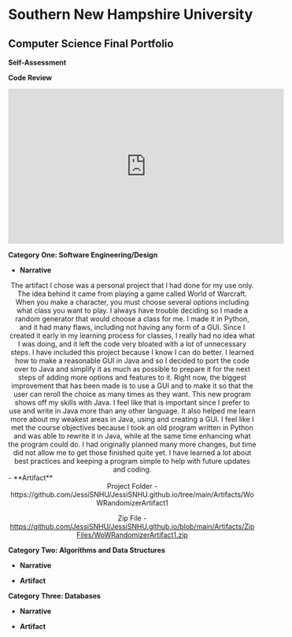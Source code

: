 # Southern New Hampshire University
## Computer Science Final Portfolio

**Self-Assessment**


**Code Review**
<div align="center">
	<iframe 
		width="560" 
		height="315" 
		src="https://www.youtube.com/embed/opgMi7zOZHo" 
		title="YouTube video player" 
		frameborder="0" 
		allow="accelerometer; 
		autoplay; 
		clipboard-write; 
		encrypted-media; 
		gyroscope; 
		picture-in-picture" 
		allowfullscreen>
	</iframe>
</div>

**Category One: Software Engineering/Design**

- **Narrative**
<div align="center">
	The artifact I chose was a personal project that I had done for my use only. The idea behind it came from playing a game called World of Warcraft. When you make a character, you must choose several options including what class you want to play. I always have trouble deciding so I made a random generator that would choose a class for me. I made it in Python, and it had many flaws, including not having any form of a GUI. Since I created it early in my learning process for classes, I really had no idea what I was doing, and it left the code very bloated with a lot of unnecessary steps.  
	I have included this project because I know I can do better. I learned how to make a reasonable GUI in Java and so I decided to port the code over to Java and simplify it as much as possible to prepare it for the next steps of adding more options and features to it. Right now, the biggest improvement that has been made is to use a GUI and to make it so that the user can reroll the choice as many times as they want. This new program shows off my skills with Java. I feel like that is important since I prefer to use and write in Java more than any other language. It also helped me learn more about my weakest areas in Java, using and creating a GUI.  
	I feel like I met the course objectives because I took an old program written in Python and was able to rewrite it in Java, while at the same time enhancing what the program could do. I had originally planned many more changes, but time did not allow me to get those finished quite yet. I have learned a lot about best practices and keeping a program simple to help with future updates and coding.  
</div>
- **Artifact**  
<div align="center">  
Project Folder - https://github.com/JessiSNHU/JessiSNHU.github.io/tree/main/Artifacts/WoWRandomizerArtifact1  

Zip File - https://github.com/JessiSNHU/JessiSNHU.github.io/blob/main/Artifacts/ZipFiles/WoWRandomizerArtifact1.zip  
</div>  
		
**Category Two: Algorithms and Data Structures**

- **Narrative**

- **Artifact**

**Category Three: Databases**

- **Narrative**

- **Artifact**
